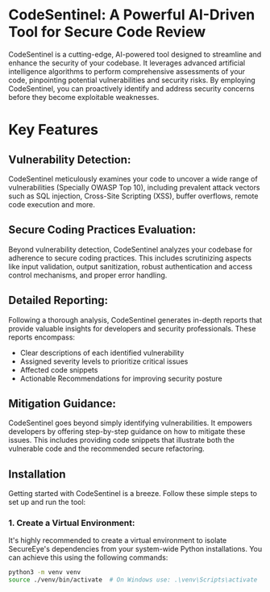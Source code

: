 # CodeSentinel: A Powerful AI-Driven Tool for Secure Code Review

CodeSentinel is a cutting-edge, AI-powered tool designed to streamline and enhance the security of your codebase. It leverages advanced artificial intelligence algorithms to perform comprehensive assessments of your code, pinpointing potential vulnerabilities and security risks. By employing CodeSentinel, you can proactively identify and address security concerns before they become exploitable weaknesses.

# Key Features

## Vulnerability Detection:

 CodeSentinel meticulously examines your code to uncover a wide range of vulnerabilities (Specially OWASP Top 10), including prevalent attack vectors such as SQL injection, Cross-Site Scripting (XSS), buffer overflows, remote code execution and more.

## Secure Coding Practices Evaluation: 

Beyond vulnerability detection, CodeSentinel analyzes your codebase for adherence to secure coding practices. This includes scrutinizing aspects like input validation, output sanitization, robust authentication and access control mechanisms, and proper error handling.

## Detailed Reporting: 

Following a thorough analysis, CodeSentinel generates in-depth reports that provide valuable insights for developers and security professionals. These reports encompass:
- Clear descriptions of each identified vulnerability
- Assigned severity levels to prioritize critical issues
- Affected code snippets
- Actionable Recommendations for improving security posture

## Mitigation Guidance: 

CodeSentinel goes beyond simply identifying vulnerabilities. It empowers developers by offering step-by-step guidance on how to mitigate these issues. This includes providing code snippets that illustrate both the vulnerable code and the recommended secure refactoring.

## Installation

Getting started with CodeSentinel is a breeze. Follow these simple steps to set up and run the tool:

### 1. Create a Virtual Environment:
It's highly recommended to create a virtual environment to isolate SecureEye's dependencies from your system-wide Python installations. You can achieve this using the following commands:

```bash
python3 -m venv venv
source ./venv/bin/activate  # On Windows use: .\venv\Scripts\activate 

